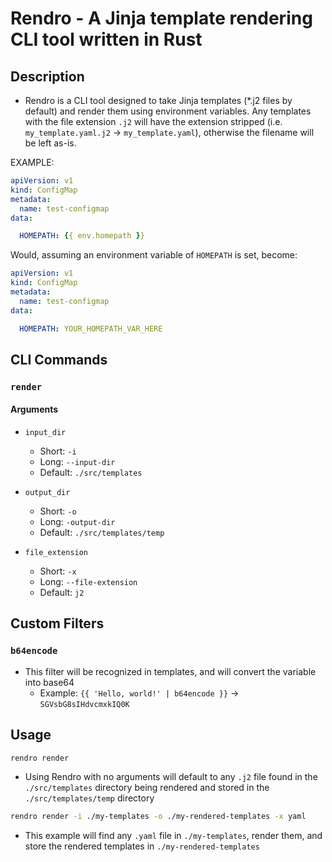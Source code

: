 # Rendro - A Jinja template rendering CLI tool written in Rust

## Description

* Rendro is a CLI tool designed to take Jinja templates (*.j2 files by default) and render them using environment variables.  Any templates with the file extension `.j2` will have the extension stripped (i.e. `my_template.yaml.j2` -> `my_template.yaml`), otherwise the filename will be left as-is.

EXAMPLE:

```yaml
apiVersion: v1
kind: ConfigMap
metadata:
  name: test-configmap
data:

  HOMEPATH: {{ env.homepath }}
```

Would, assuming an environment variable of `HOMEPATH` is set, become:

```yaml
apiVersion: v1
kind: ConfigMap
metadata:
  name: test-configmap
data:

  HOMEPATH: YOUR_HOMEPATH_VAR_HERE
```

## CLI Commands

### `render`

#### Arguments

* `input_dir`
  * Short: `-i`
  * Long: `--input-dir`
  * Default: `./src/templates`

* `output_dir`
  * Short: `-o`
  * Long: `-output-dir`
  * Default: `./src/templates/temp`

* `file_extension`
  * Short: `-x`
  * Long: `--file-extension`
  * Default: `j2`

## Custom Filters

### `b64encode`

* This filter will be recognized in templates, and will convert the variable into base64
  * Example: `{{ 'Hello, world!' | b64encode }}` -> `SGVsbG8sIHdvcmxkIQ0K`

## Usage

```bash
rendro render
```

* Using Rendro with no arguments will default to any `.j2` file found in the `./src/templates` directory being rendered and stored in the `./src/templates/temp` directory

```bash
rendro render -i ./my-templates -o ./my-rendered-templates -x yaml
```

* This example will find any `.yaml` file in `./my-templates`, render them, and store the rendered templates in `./my-rendered-templates`
